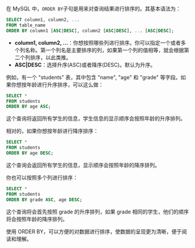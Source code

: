 在 MySQL 中，`ORDER BY`子句是用来对查询结果进行排序的。其基本语法为：

```sql
SELECT column1, column2, ...
FROM table_name
ORDER BY column1 [ASC|DESC], column2 [ASC|DESC], ... [ASC|DESC];
```

- **column1, column2, ...**：你想按照哪些列进行排序。你可以指定一个或者多个列名称。第一个列名是主要排序的列，如果第一个列的值相等，就会根据第二个列排序，以此类推。
- **ASC|DESC**：选择升序(ASC)或者降序(DESC)。默认为升序。

例如，有一个 "students" 表，其中包含 "name", "age" 和 "grade" 等字段。如果你想按年龄进行升序排序，可以这么做：

```sql
SELECT *
FROM students
ORDER BY age ASC;
```

这个查询将返回所有学生的信息，学生信息的显示顺序会按照年龄的升序排列。

相对的，如果你想按年龄进行降序排序：

```sql
SELECT *
FROM students
ORDER BY age DESC;
```

这个查询会返回所有学生的信息，显示顺序会按照年龄的降序排列。

你也可以按照多个列进行排序：

```sql
SELECT *
FROM students
ORDER BY grade ASC, age DESC;
```

这个查询将会首先按照 grade 的升序排列，如果 grade 相同的学生，他们的顺序将会按照年龄的降序排列。

使用 ORDER BY，可以方便的对数据进行排序，使数据的呈现更为清晰，便于阅读和理解。